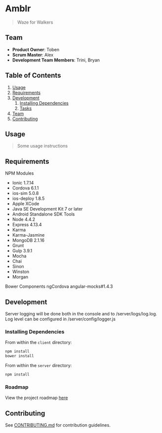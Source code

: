 # Amblr
> Waze for Walkers

## Team

  - __Product Owner__: Toben
  - __Scrum Master__: Alex
  - __Development Team Members__: Trini, Bryan

## Table of Contents

1. [Usage](#Usage)
1. [Requirements](#requirements)
1. [Development](#development)
    1. [Installing Dependencies](#installing-dependencies)
    1. [Tasks](#tasks)
1. [Team](#team)
1. [Contributing](#contributing)

## Usage

> Some usage instructions

## Requirements

NPM Modules


- Ionic 1.7.14
- Cordova 6.1.1
- ios-sim 5.0.8
- ios-deploy 1.8.5
- Apple XCode
- Java SE Development Kit 7 or later
- Android Standalone SDK Tools
- Node 4.4.2
- Express 4.13.4
- Karma
- Karma-Jasmine
- MongoDB 2.1.16
- Grunt 
- Gulp 3.9.1
- Mocha
- Chai
- Sinon
- Winston
- Morgan


Bower Components
ngCordova
angular-mocks#1.4.3


## Development

Server logging will be done both in the console and to /server/logs/log.log.
Log level can be configured in /server/config/logger.js

### Installing Dependencies

From within the ```client``` directory:

```sh
npm install
bower install
```

From within the ```server``` directory:

```sh
npm install
```

### Roadmap

View the project roadmap [here](LINK_TO_PROJECT_ISSUES)


## Contributing

See [CONTRIBUTING.md](CONTRIBUTING.md) for contribution guidelines.
